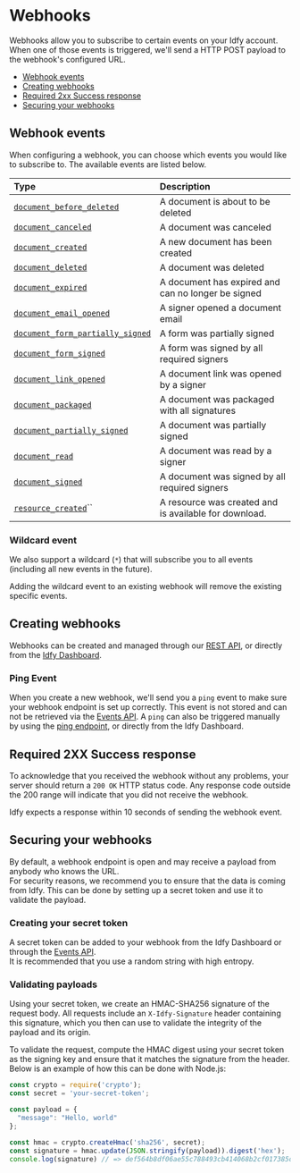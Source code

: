 # Webhooks

Webhooks allow you to subscribe to certain events on your Idfy account. When one of those events is triggered, we'll send a HTTP POST payload to the webhook's configured URL.

* [Webhook events](webhooks.md#webhook-events)
* [Creating webhooks](webhooks.md#creating-webhooks)
* [Required 2xx Success response](webhooks.md#required-2xx-success-response)
* [Securing your webhooks](webhooks.md#securing-your-webhooks)

## Webhook events

When configuring a webhook, you can choose which events you would like to subscribe to. The available events are listed below.

| Type | Description |
| :--- | :--- |
| [`document_before_deleted`](./#documentbeforedeletedevent) | A document is about to be deleted |
| [`document_canceled`](./#documentcanceledevent) | A document was canceled |
| [`document_created`](./#documentcreatedevent) | A new document has been created |
| [`document_deleted`](./#documentdeletedevent) | A document was deleted |
| [`document_expired`](./#documentexpiredevent) | A document has expired and can no longer be signed |
| [`document_email_opened`](./#documentemailopenedevent) | A signer opened a document email |
| [`document_form_partially_signed`](./#documentformpartiallysignedevent) | A form was partially signed |
| [`document_form_signed`](./#documentformsignedevent) | A form was signed by all required signers |
| [`document_link_opened`](./#documentlinkopenedevent) | A document link was opened by a signer |
| [`document_packaged`](./#documentpackagedevent) | A document was packaged with all signatures |
| [`document_partially_signed`](./#documentpartiallysignedevent) | A document was partially signed |
| [`document_read`](./#documentreadevent) | A document was read by a signer |
| [`document_signed`](./#documentsignedevent) | A document was signed by all required signers |
| [`resource_created`](./#resourcecreatedevent)\`\` | A resource was created and is available for download. |

### Wildcard event

We also support a wildcard \(`*`\) that will subscribe you to all events \(including all new events in the future\).

Adding the wildcard event to an existing webhook will remove the existing specific events.

## Creating webhooks

Webhooks can be created and managed through our [REST API](https://developer.idfy.io/api#tag/Webhooks), or directly from the [Idfy Dashboard](https://dashboard.idfy.io).

### Ping Event

When you create a new webhook, we'll send you a `ping` event to make sure your webhook endpoint is set up correctly. This event is not stored and can not be retrieved via the [Events API](https://developer.idfy.io/api#tag/Events). A `ping` can also be triggered manually by using the [ping endpoint](https://developer.idfy.io/api#operation/Webhooks_PingWebhook), or directly from the Idfy Dashboard.

## Required 2XX Success response

To acknowledge that you received the webhook without any problems, your server should return a `200 OK` HTTP status code. Any response code outside the 200 range will indicate that you did not receive the webhook.

Idfy expects a response within 10 seconds of sending the webhook event.

## Securing your webhooks

By default, a webhook endpoint is open and may receive a payload from anybody who knows the URL.  
For security reasons, we recommend you to ensure that the data is coming from Idfy. This can be done by setting up a secret token and use it to validate the payload.

### Creating your secret token

A secret token can be added to your webhook from the Idfy Dashboard or through the [Events API](http://event-test.idfy.io/#tag/Webhooks).  
It is recommended that you use a random string with high entropy.

### Validating payloads

Using your secret token, we create an HMAC-SHA256 signature of the request body. All requests include an `X-Idfy-Signature` header containing this signature, which you then can use to validate the integrity of the payload and its origin.

To validate the request, compute the HMAC digest using your secret token as the signing key and ensure that it matches the signature from the header. Below is an example of how this can be done with Node.js:

```javascript
const crypto = require('crypto');
const secret = 'your-secret-token';

const payload = {
  "message": "Hello, world"
};

const hmac = crypto.createHmac('sha256', secret);
const signature = hmac.update(JSON.stringify(payload)).digest('hex');
console.log(signature) // => def564b8df06ae55c788493cb414068b2cf017385d96ecb39aa3e844fdbbcdea
```

